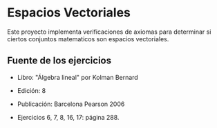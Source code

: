 # Espacios Vectoriales

Este proyecto implementa verificaciones de axiomas para determinar si ciertos conjuntos matematicos son espacios vectoriales.

## Fuente de los ejercicios

- Libro: "Álgebra lineal" por Kolman Bernard
- Edición: 8
- Publicación: Barcelona Pearson 2006

- Ejercicios 6, 7, 8, 16, 17: página 288.
